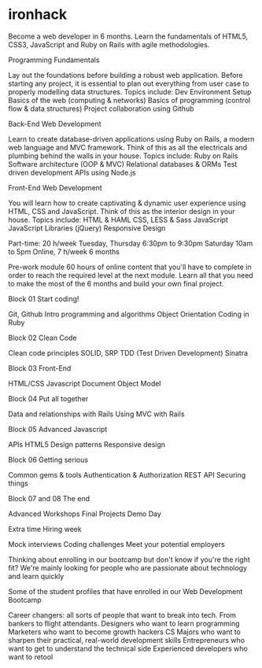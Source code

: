 # ironhack

Become a web developer in 6 months. Learn the fundamentals of HTML5, CSS3, JavaScript and Ruby on Rails with agile methodologies.

Programming Fundamentals

Lay out the foundations before building a robust web application. Before starting any project, it is essential to plan out everything from user case to properly modelling data structures. Topics include:
Dev Environment Setup
Basics of the web (computing & networks)
Basics of programming (control flow & data structures)
Project collaboration using Github

Back-End Web Development

Learn to create database-driven applications using Ruby on Rails, a modern web language and MVC framework. Think of this as all the electricals and plumbing behind the walls in your house. Topics include:
Ruby on Rails
Software architecture (OOP & MVC)
Relational databases & ORMs
Test driven development
APIs using Node.js

Front-End Web Development

You will learn how to create captivating & dynamic user experience using HTML, CSS and JavaScript. Think of this as the interior design in your house. Topics include:
HTML & HAML
CSS, LESS & Sass
JavaScript
JavaScript Libraries (jQuery)
Responsive Design

Part-time: 20 h/week
Tuesday, Thursday 6:30pm to 9:30pm
Saturday 10am to 5pm
Online, 7 h/week
6 months

Pre-work module
60 hours of online content that you'll have to complete in order to reach the required level at the next module. Learn all that you need to make the most of the 6 months and build your own final project.

Block 01
Start coding!

Git, Github
Intro programming and algorithms
Object Orientation
Coding in Ruby

Block 02
Clean Code

Clean code principles
SOLID, SRP
TDD (Test Driven Development)
Sinatra

Block 03
Front-End

HTML/CSS
Javascript
Document Object Model

Block 04
Put all together

Data and relationships with Rails
Using MVC with Rails

Block 05
Advanced Javascript

APIs HTML5
Design patterns
Responsive design

Block 06
Getting serious

Common gems & tools
Authentication & Authorization
REST API
Securing things

Block 07 and 08
The end

Advanced Workshops
Final Projects
Demo Day

Extra time
Hiring week

Mock interviews
Coding challenges
Meet your potential employers

Thinking about enrolling in our bootcamp but don't know if you're the right fit? We're mainly looking for people who are passionate about technology and learn quickly

Some of the student profiles that have enrolled in our Web Development Bootcamp

Career changers: all sorts of people that want to break into tech. From bankers to flight attendants.
Designers who want to learn programming
Marketers who want to become growth hackers
CS Majors who want to sharpen their practical, real-world development skills
Entrepreneurs who want to get to understand the technical side
Experienced developers who want to retool
